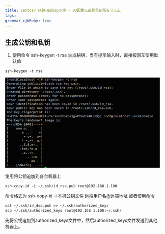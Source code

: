 ```yaml
---
title: Centos7 搭建Hadoop环境 - 03配置无密登录到所有节点上
tags: 
grammar_cjkRuby: true
---
```


## 生成公钥和私钥
1. 使用命令 ssh-keygen -t rsa  生成秘钥，当有提示输入时，直接按回车使用默认值
``` shell?linenums
ssh-keygen -t rsa
```

![生成秘钥][1]

使用将公钥追加到各台机器上
``` shell?linenums
ssh-copy-id -i ~/.ssh/id_rsa.pub root@192.168.1.100
```
命令格式为 ssh-copy-id -i  本机公钥文件  远端用户名@远端地址
或者使用命令
``` shell?linenums
cat ~/.ssh/id_dsa.pub >> ~/.ssh/authorized_keys
scp ~/.ssh/authorized_keys root@192.168.1.100:~/.ssh/
```
先将公钥追加到authorized_keys文件中，然后authorized_keys文件发送到其他机器上。

 [1]: ./images/1536234957129.jpg